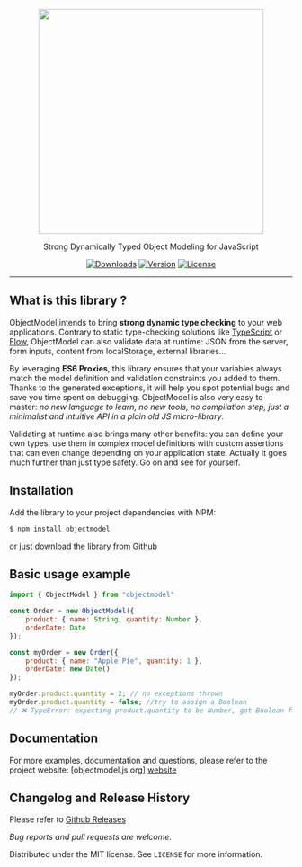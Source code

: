 <p align="center"><a href="http://objectmodel.js.org" target="_blank"><img width="400" src="http://objectmodel.js.org/docs/res/logo.png"></a></p>

<p align="center">Strong Dynamically Typed Object Modeling for JavaScript</p>
<p align="center">
  <a href="https://www.npmjs.com/package/objectmodel"><img src="https://img.shields.io/npm/dt/objectmodel.svg" alt="Downloads"></a>
  <a href="https://www.npmjs.com/package/objectmodel"><img src="https://img.shields.io/npm/v/objectmodel.svg" alt="Version"></a>
  <a href="https://www.npmjs.com/package/objectmodel"><img src="https://img.shields.io/npm/l/objectmodel.svg" alt="License"></a>
</p>

---

## What is this library ?
   
  ObjectModel intends to bring **strong dynamic type checking** to your web applications. Contrary to static type-checking solutions like [TypeScript] or [Flow], ObjectModel can also validate data at runtime: JSON from the server, form inputs, content from localStorage, external libraries...
  
  By leveraging **ES6 Proxies**, this library ensures that your variables always match the model definition and validation constraints you added to them. Thanks to the generated exceptions, it will help you spot potential bugs and save you time spent on debugging. ObjectModel is also very easy to master: *no new language to learn, no new tools, no compilation step, just a minimalist and intuitive API in a plain old JS micro-library*.
  
  Validating at runtime also brings many other benefits: you can define your own types, use them in complex model definitions with custom assertions that can even change depending on your application state. Actually it goes much further than just type safety. Go on and see for yourself.

## Installation
Add the library to your project dependencies with NPM:
```bash
$ npm install objectmodel
```

or just [download the library from Github][github-releases]

## Basic usage example

```javascript
import { ObjectModel } from "objectmodel"

const Order = new ObjectModel({
	product: { name: String, quantity: Number },
	orderDate: Date
});

const myOrder = new Order({
	product: { name: "Apple Pie", quantity: 1 },
	orderDate: new Date()
});

myOrder.product.quantity = 2; // no exceptions thrown
myOrder.product.quantity = false; //try to assign a Boolean
// ❌ TypeError: expecting product.quantity to be Number, got Boolean false
```

## Documentation

For more examples, documentation and questions, please refer to the project website: [objectmodel.js.org] [website]

## Changelog and Release History

Please refer to [Github Releases][github-releases]

*Bug reports and pull requests are welcome.*

Distributed under the MIT license. See ``LICENSE`` for more information.

[website]:http://objectmodel.js.org
[TypeScript]:https://www.typescriptlang.org/
[Flow]:https://flowtype.org/
[github-releases]:https://github.com/sylvainpolletvillard/ObjectModel/releases
[npm-url]: https://npmjs.org/package/objectmodel
[npm-image]: https://img.shields.io/npm/v/objectmodel.svg
[npm-downloads]: https://img.shields.io/npm/dm/objectmodel.svg
[license-badge]:https://img.shields.io/badge/license-MIT-blue.svg
